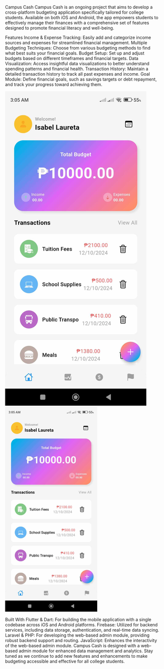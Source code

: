 Campus Cash
Campus Cash is an ongoing project that aims to develop a cross-platform budgeting application specifically tailored for college students. Available on both iOS and Android, the app empowers students to effectively manage their finances with a comprehensive set of features designed to promote financial literacy and well-being.

Features
Income & Expense Tracking: Easily add and categorize income sources and expenses for streamlined financial management.
Multiple Budgeting Techniques: Choose from various budgeting methods to find what best suits your financial goals.
Budget Setup: Set up and adjust budgets based on different timeframes and financial targets.
Data Visualization: Access insightful data visualizations to better understand spending patterns and financial health.
Transaction History: Maintain a detailed transaction history to track all past expenses and income.
Goal Module: Define financial goals, such as savings targets or debt repayment, and track your progress toward achieving them.

![App Screenshot](images/461998960_1052930026079601_3113985016563050010_n.jpg)
<img src="https://github.com/isabellaureta/Campus-Cash/blob/main/images/461998960_1052930026079601_3113985016563050010_n.jpg" alt="App Screenshot" width="300" />




Built With
Flutter & Dart: For building the mobile application with a single codebase across iOS and Android platforms.
Firebase: Utilized for backend services, including data storage, authentication, and real-time data syncing.
Laravel & PHP: For developing the web-based admin module, providing robust backend support and routing.
JavaScript: Enhances the interactivity of the web-based admin module.
Campus Cash is designed with a web-based admin module for enhanced data management and analytics. Stay tuned as we continue to add new features and enhancements to make budgeting accessible and effective for all college students.
